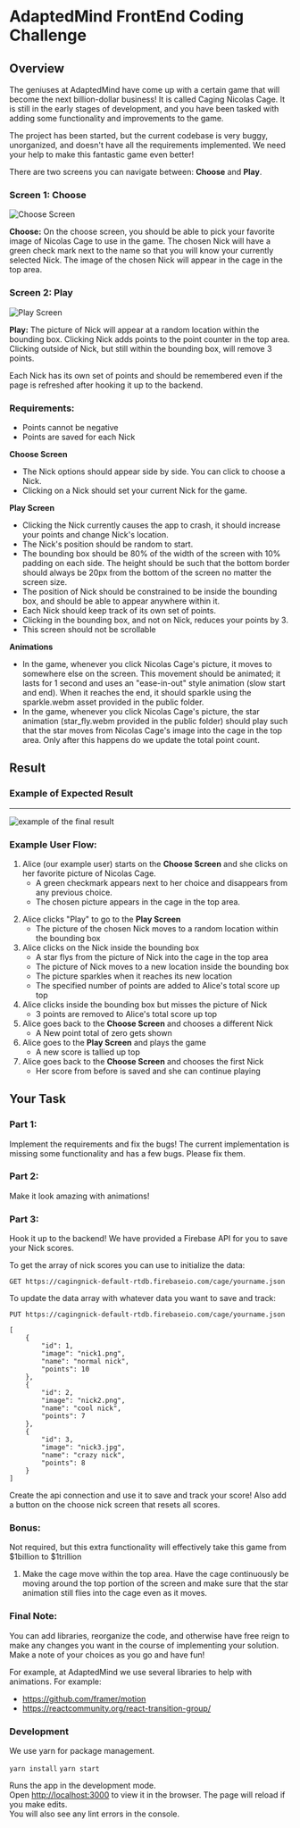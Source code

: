 # AdaptedMind FrontEnd Coding Challenge

## Overview

The geniuses at AdaptedMind have come up with a certain game that will become the next billion-dollar business! It is called Caging Nicolas Cage. It is still in the early stages of development, and you have been tasked with adding some functionality and improvements to the game.

The project has been started, but the current codebase is very buggy, unorganized, and doesn't have all the requirements implemented. We need your help to make this fantastic game even better!
  
There are two screens you can navigate between: **Choose** and **Play**.

### Screen 1: Choose 
![Choose Screen](/public/choose.png?raw=true "Choose Screen")

**Choose:**
On the choose screen, you should be able to pick your favorite image of Nicolas Cage to use in the game.
The chosen Nick will have a green check mark next to the name so that you will know your currently selected Nick. The image of the chosen Nick will appear in the cage in the top area.

### Screen 2: Play 
![Play Screen](/public/play.png?raw=true "Play Screen")

**Play:**
The picture of Nick will appear at a random location within the bounding box.
Clicking Nick adds points to the point counter in the top area.
Clicking outside of Nick, but still within the bounding box, will remove 3 points.

Each Nick has its own set of points and should be remembered even if the page is refreshed after hooking it up to the backend.

### Requirements:

  - Points cannot be negative
  - Points are saved for each Nick
  
  **Choose Screen**
  - The Nick options should appear side by side. You can click to choose a Nick.
  - Clicking on a Nick should set your current Nick for the game.

  **Play Screen**
  - Clicking the Nick currently causes the app to crash, it should increase your points and change Nick's location.
  - The Nick's position should be random to start.
  - The bounding box should be 80% of the width of the screen with 10% padding on each side. The height should be such that the bottom border should always be 20px from the bottom of the screen no matter the screen size.
  - The position of Nick should be constrained to be inside the bounding box, and should be able to appear anywhere within it.
  - Each Nick should keep track of its own set of points.
  - Clicking in the bounding box, and not on Nick, reduces your points by 3.
  - This screen should not be scrollable

  **Animations**
  - In the game, whenever you click Nicolas Cage's picture, it moves to somewhere else on the screen. This movement should be animated; it lasts for 1 second and uses an "ease-in-out" style animation (slow start and end). When it reaches the end, it should sparkle using the sparkle.webm asset provided in the public folder.
  - In the game, whenever you click Nicolas Cage's picture, the star animation (star_fly.webm provided in the public folder) should play such that the star moves from Nicolas Cage's image into the cage in the top area. Only after this happens do we update the total point count.

## Result

### Example of Expected Result
--------------------------------
![](/public/final.gif "example of the final result")

### Example User Flow:

1. Alice (our example user) starts on the **Choose Screen** and she clicks on her favorite picture of Nicolas Cage.
   - A green checkmark appears next to her choice and disappears from any previous choice. 
   - The chosen picture appears in the cage in the top area.
2) Alice clicks "Play" to go to the **Play Screen**
   - The picture of the chosen Nick moves to a random location within the bounding box
3) Alice clicks on the Nick inside the bounding box
   - A star flys from the picture of Nick into the cage in the top area
   - The picture of Nick moves to a new location inside the bounding box
   - The picture sparkles when it reaches its new location
   - The specified number of points are added to Alice's total score up top
4) Alice clicks inside the bounding box but misses the picture of Nick
   - 3 points are removed to Alice's total score up top
5) Alice goes back to the **Choose Screen** and chooses a different Nick
   - A New point total of zero gets shown
6) Alice goes to the **Play Screen** and plays the game
   - A new score is tallied up top
7) Alice goes back to the **Choose Screen** and chooses the first Nick
   - Her score from before is saved and she can continue playing

## Your Task

### Part 1:
Implement the requirements and fix the bugs! The current implementation is missing some functionality and has a few bugs. Please fix them.

### Part 2:
Make it look amazing with animations!

### Part 3:
Hook it up to the backend! We have provided a Firebase API for you to save your Nick scores. 

To get the array of nick scores you can use to initialize the data:
```
GET https://cagingnick-default-rtdb.firebaseio.com/cage/yourname.json
```

To update the data array with whatever data you want to save and track:
```
PUT https://cagingnick-default-rtdb.firebaseio.com/cage/yourname.json 

[
    {
        "id": 1,
        "image": "nick1.png",
        "name": "normal nick",
        "points": 10
    },
    {
        "id": 2,
        "image": "nick2.png",
        "name": "cool nick",
        "points": 7
    },
    {
        "id": 3,
        "image": "nick3.jpg",
        "name": "crazy nick",
        "points": 8
    }
]
```
Create the api connection and use it to save and track your score! Also add a button on the choose nick screen that resets all scores.

### Bonus:
Not required, but this extra functionality will effectively take this game from $1billion to $1trillion

1) Make the cage move within the top area. Have the cage continuously be moving around the top portion of the screen and make sure that the star animation still flies into the cage even as it moves.

### Final Note:
You can add libraries, reorganize the code, and otherwise have free reign to make any changes you want in the course of implementing your solution. Make a note of your choices as you go and have fun!

For example, at AdaptedMind we use several libraries to help with animations. For example:
-  https://github.com/framer/motion
-  https://reactcommunity.org/react-transition-group/

### Development
We use yarn for package management.

`yarn install`
`yarn start`

Runs the app in the development mode.\
Open [http://localhost:3000](http://localhost:3000) to view it in the browser.
The page will reload if you make edits.\
You will also see any lint errors in the console.
